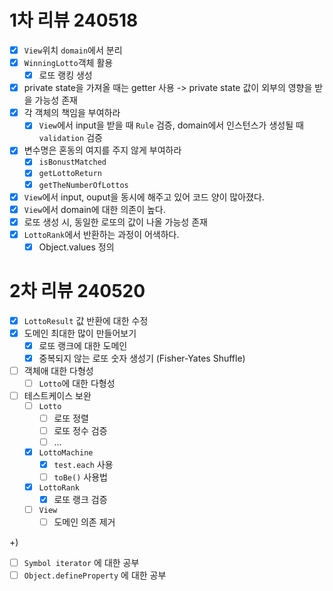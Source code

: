 # 1차 리뷰 240518

- [x] `View`위치 `domain`에서 분리
- [x] `WinningLotto`객체 활용
  - [x] 로또 랭킹 생성
- [x] private state을 가져올 때는 getter 사용 -> private state 값이 외부의 영향을 받을 가능성 존재
- [x] 각 객체의 책임을 부여하라
  - [x] `View`에서 input을 받을 때 `Rule` 검증, domain에서 인스턴스가 생성될 때 `validation` 검증
- [x] 변수명은 혼동의 여지를 주지 않게 부여하라
  - [x] `isBonustMatched`
  - [x] `getLottoReturn`
  - [x] `getTheNumberOfLottos`
- [x] `View`에서 input, ouput을 동시에 해주고 있어 코드 양이 많아졌다.
- [x] `View`에서 domain에 대한 의존이 높다.
- [x] 로또 생성 시, 동일한 로또의 값이 나올 가능성 존재
- [x] `LottoRank`에서 반환하는 과정이 어색하다.
  - [x] Object.values 정의

# 2차 리뷰 240520

- [x] `LottoResult` 값 반환에 대한 수정
- [x] 도메인 최대한 많이 만들어보기
  - [x] 로또 랭크에 대한 도메인
  - [x] 중복되지 않는 로또 숫자 생성기 (Fisher-Yates Shuffle)
- [ ] 객체애 대한 다형성
  - [ ] `Lotto`에 대한 다형성
- [ ] 테스트케이스 보완
  - [ ] `Lotto`
    - [ ] 로또 정렬
    - [ ] 로또 정수 검증
    - [ ] ...
  - [x] `LottoMachine`
    - [x] `test.each` 사용
    - [ ] `toBe()` 사용법
  - [x] `LottoRank`
    - [x] 로또 랭크 검증
  - [ ] `View`
    - [ ] 도메인 의존 제거

+)

- [ ] `Symbol iterator` 에 대한 공부
- [ ] `Object.defineProperty` 에 대한 공부
